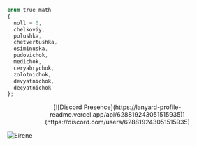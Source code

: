 ```js
enum true_math
{
  noll = 0,
  chelkoviy,
  polushka,
  chetvertushka,
  osiminuska,
  pudovichok,
  medichok,
  ceryabrychok,
  zolotnichok,
  devyatnichok,
  decyatnichok
};
```
<p align="center">
[![Discord Presence](https://lanyard-profile-readme.vercel.app/api/628819243051515935)](https://discord.com/users/628819243051515935)
       </p>                     

<img src="https://komarev.com/ghpvc/?username=Eirxne&label=Ziyaretçi%20Sayısı&color=351c75" alt="Eirene" />


